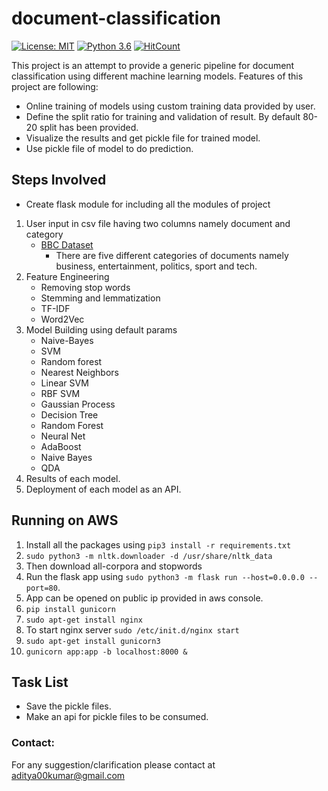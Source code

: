 # document-classification
[![License: MIT](https://img.shields.io/badge/License-MIT-yellow.svg)](https://opensource.org/licenses/MIT)
[![Python 3.6](https://img.shields.io/badge/python-3.6-blue.svg)](https://www.python.org/downloads/release/python-360/)
[![HitCount](http://hits.dwyl.io/aditya00kumar/document-classification.svg)](http://hits.dwyl.io/aditya00kumar/document-classification)

This project is an attempt to provide a generic pipeline for document classification using different machine learning
 models. Features of this project are following:
 - Online training of models using custom training data provided by user.
 - Define the split ratio for training and validation of result. By default 80-20 split has been provided.
 - Visualize the results and get pickle file for trained model.
 - Use pickle file of model to do prediction.

## Steps Involved
- Create flask module for including all the modules of project

1. User input in csv file having two columns namely document and category
    - [BBC Dataset](http://mlg.ucd.ie/datasets/bbc.html)
        - There are five different categories of documents namely business, entertainment, politics, sport and tech.
2. Feature Engineering
	- Removing stop words
	- Stemming and lemmatization
	- TF-IDF
	- Word2Vec
3. Model Building using default params
	- Naive-Bayes
	- SVM
	- Random forest
	- Nearest Neighbors
    - Linear SVM
    - RBF SVM
    - Gaussian Process
    - Decision Tree
    - Random Forest
    - Neural Net
    - AdaBoost
    - Naive Bayes
    - QDA
4. Results of each model.
5. Deployment of each model as an API.

## Running on AWS
1. Install all the packages using `pip3 install -r requirements.txt`
2. `sudo python3 -m nltk.downloader -d /usr/share/nltk_data`
3. Then download all-corpora and stopwords
4. Run the flask app using `sudo python3 -m flask run --host=0.0.0.0 --port=80`.
5. App can be opened on public ip provided in aws console.
6. `pip install gunicorn`
7. `sudo apt-get install nginx`
8. To start nginx server `sudo /etc/init.d/nginx start`
9. `sudo apt-get install gunicorn3`
10. `gunicorn app:app -b localhost:8000 &`


##  Task List
  - Save the pickle files.
  - Make an api for pickle files to be consumed.

### Contact:
For any suggestion/clarification please contact at aditya00kumar@gmail.com

